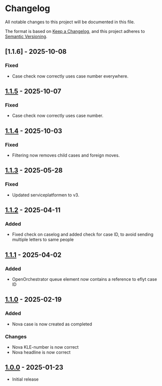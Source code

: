 # Changelog

All notable changes to this project will be documented in this file.

The format is based on [Keep a Changelog](https://keepachangelog.com/en/1.0.0/),
and this project adheres to [Semantic Versioning](https://semver.org/spec/v2.0.0.html).

## [1.1.6] - 2025-10-08

### Fixed

- Case check now correctly uses case number everywhere.

## [1.1.5] - 2025-10-07

### Fixed

- Case check now correctly uses case number.

## [1.1.4] - 2025-10-03

### Fixed

- Filtering now removes child cases and foreign moves.

## [1.1.3] - 2025-05-28

### Fixed

- Updated serviceplatformen to v3.

## [1.1.2] - 2025-04-11

### Added

- Fixed check on caselog and added check for case ID, to avoid sending multiple letters to same people

## [1.1.1] - 2025-04-02

### Added

- OpenOrchestrator queue element now contains a reference to eflyt case ID

## [1.1.0] - 2025-02-19

### Added

- Nova case is now created as completed

### Changes

- Nova KLE-number is now correct
- Nova headline is now correct

## [1.0.0] - 2025-01-23

- Initial release

[1.1.5]: https://github.com/itk-dev-rpa/Udsendelse-af-orienteringsbrev-om-godkendelse-af-flyttesager/releases/tag/1.1.5
[1.1.4]: https://github.com/itk-dev-rpa/Udsendelse-af-orienteringsbrev-om-godkendelse-af-flyttesager/releases/tag/1.1.4
[1.1.3]: https://github.com/itk-dev-rpa/Udsendelse-af-orienteringsbrev-om-godkendelse-af-flyttesager/releases/tag/1.1.3
[1.1.2]: https://github.com/itk-dev-rpa/Udsendelse-af-orienteringsbrev-om-godkendelse-af-flyttesager/releases/tag/1.1.2
[1.1.1]: https://github.com/itk-dev-rpa/Udsendelse-af-orienteringsbrev-om-godkendelse-af-flyttesager/releases/tag/1.1.1
[1.1.0]: https://github.com/itk-dev-rpa/Udsendelse-af-orienteringsbrev-om-godkendelse-af-flyttesager/releases/tag/1.1.0
[1.0.0]: https://github.com/itk-dev-rpa/Udsendelse-af-orienteringsbrev-om-godkendelse-af-flyttesager/releases/tag/1.0.0
